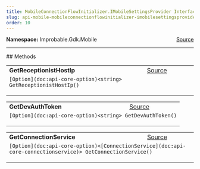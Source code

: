 ```yaml
---
title: MobileConnectionFlowInitializer.IMobileSettingsProvider Interface
slug: api-mobile-mobileconnectionflowinitializer-imobilesettingsprovider
order: 10
---
```


<p><b>Namespace:</b> Improbable.Gdk.Mobile<span style="float: right"><a href="https://www.github.com/spatialos/gdk-for-unity/blob/0.3.3/workers/unity/Packages/io.improbable.gdk.mobile/Utility/MobileConnectionFlowInitializer.cs/#L50">Source</a></span></p>













</p>
<hr style="width:100%; border-top-color:#d8d8d8" />
## Methods


</p>


<table class="io-api-doc">    <tr>        <td class="io-api-doc-name"><a id="getreceptionisthostip"></a><b>GetReceptionistHostIp</b></td>        <td class="io-api-doc-source"><a href="https://www.github.com/spatialos/gdk-for-unity/blob/0.3.3/workers/unity/Packages/io.improbable.gdk.mobile/Utility/MobileConnectionFlowInitializer.cs/#L52">Source</a></td>    </tr>    <tr>        <td class="io-api-doc-content" colspan="2"><code>[Option](doc:api-core-option)&lt;string&gt; GetReceptionistHostIp()</code></p></td>    </tr></table>
<table class="io-api-doc">    <tr>        <td class="io-api-doc-name"><a id="getdevauthtoken"></a><b>GetDevAuthToken</b></td>        <td class="io-api-doc-source"><a href="https://www.github.com/spatialos/gdk-for-unity/blob/0.3.3/workers/unity/Packages/io.improbable.gdk.mobile/Utility/MobileConnectionFlowInitializer.cs/#L53">Source</a></td>    </tr>    <tr>        <td class="io-api-doc-content" colspan="2"><code>[Option](doc:api-core-option)&lt;string&gt; GetDevAuthToken()</code></p></td>    </tr></table>
<table class="io-api-doc">    <tr>        <td class="io-api-doc-name"><a id="getconnectionservice"></a><b>GetConnectionService</b></td>        <td class="io-api-doc-source"><a href="https://www.github.com/spatialos/gdk-for-unity/blob/0.3.3/workers/unity/Packages/io.improbable.gdk.mobile/Utility/MobileConnectionFlowInitializer.cs/#L54">Source</a></td>    </tr>    <tr>        <td class="io-api-doc-content" colspan="2"><code>[Option](doc:api-core-option)&lt;[ConnectionService](doc:api-core-connectionservice)&gt; GetConnectionService()</code></p></td>    </tr></table>



